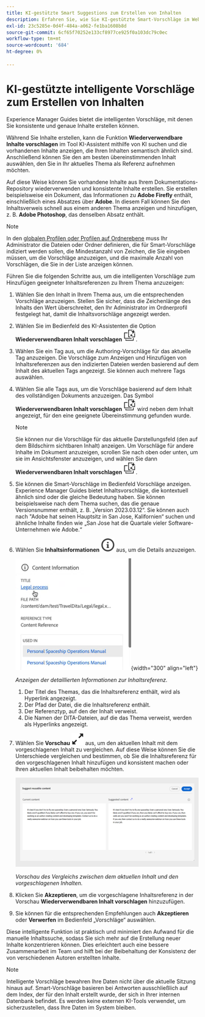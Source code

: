 ```yaml
---
title: KI-gestützte Smart Suggestions zum Erstellen von Inhalten
description: Erfahren Sie, wie Sie KI-gestützte Smart-Vorschläge im Web-Editor anzeigen und verwenden können.
exl-id: 23c5285e-0d4f-484a-a062-fe1ba1608b8d
source-git-commit: 6cf65f70252e133cf8977ce925f0a103dc79c0ec
workflow-type: tm+mt
source-wordcount: '684'
ht-degree: 0%

---
```


# KI-gestützte intelligente Vorschläge zum Erstellen von Inhalten

Experience Manager Guides bietet die intelligenten Vorschläge, mit denen Sie konsistente und genaue Inhalte erstellen können.

Während Sie Inhalte erstellen, kann die Funktion **Wiederverwendbare Inhalte vorschlagen** im Tool KI-Assistent mithilfe von KI suchen und die vorhandenen Inhalte anzeigen, die Ihren Inhalten semantisch ähnlich sind. Anschließend können Sie den am besten übereinstimmenden Inhalt auswählen, den Sie in Ihr aktuelles Thema als Referenz aufnehmen möchten.

Auf diese Weise können Sie vorhandene Inhalte aus Ihrem Dokumentations-Repository wiederverwenden und konsistente Inhalte erstellen. Sie erstellen beispielsweise ein Dokument, das Informationen zu **Adobe Firefly** enthält, einschließlich eines Absatzes über **Adobe**. In diesem Fall können Sie den Inhaltsverweis schnell aus einem anderen Thema anzeigen und hinzufügen, z. B. **Adobe Photoshop**, das denselben Absatz enthält.
>[!NOTE]
>
> In den [globalen Profilen oder Profilen auf Ordnerebene](../cs-install-guide/conf-folder-level.md#conf-ai-smart-suggestions) muss Ihr Administrator die Dateien oder Ordner definieren, die für Smart-Vorschläge indiziert werden sollen, die Mindestanzahl von Zeichen, die Sie eingeben müssen, um die Vorschläge anzuzeigen, und die maximale Anzahl von Vorschlägen, die Sie in der Liste anzeigen können.

Führen Sie die folgenden Schritte aus, um die intelligenten Vorschläge zum Hinzufügen geeigneter Inhaltsreferenzen zu Ihrem Thema anzuzeigen:


1. Wählen Sie den Inhalt in Ihrem Thema aus, um die entsprechenden Vorschläge anzuzeigen. Stellen Sie sicher, dass die Zeichenlänge des Inhalts den Wert überschreitet, den Ihr Administrator im Ordnerprofil festgelegt hat, damit die Inhaltsvorschläge angezeigt werden.
1. Wählen Sie im Bedienfeld des KI-Assistenten die Option **Wiederverwendbaren Inhalt vorschlagen** ![Symbol für wiederverwendbaren Inhalt vorschlagen ](./images/ai-suggest-reusable-content-icon.svg).

1. Wählen Sie ein Tag aus, um die Authoring-Vorschläge für das aktuelle Tag anzuzeigen.  Die Vorschläge zum Anzeigen und Hinzufügen von Inhaltsreferenzen aus den indizierten Dateien werden basierend auf dem Inhalt des aktuellen Tags angezeigt. Sie können auch mehrere Tags auswählen.


1. Wählen Sie alle Tags aus, um die Vorschläge basierend auf dem Inhalt des vollständigen Dokuments anzuzeigen.  Das Symbol **Wiederverwendbaren Inhalt vorschlagen** ![ai schlägt wiederverwendbaren Inhalt vor](./images/ai-suggest-reusable-content-icon.svg) wird neben dem Inhalt angezeigt, für den eine geeignete Übereinstimmung gefunden wurde.



   >[!NOTE]
   >
   > Sie können nur die Vorschläge für das aktuelle Darstellungsfeld (den auf dem Bildschirm sichtbaren Inhalt) anzeigen. Um Vorschläge für andere Inhalte im Dokument anzuzeigen, scrollen Sie nach oben oder unten, um sie im Ansichtsfenster anzuzeigen, und wählen Sie dann **Wiederverwendbaren Inhalt vorschlagen** ![ai Symbol für wiederverwendbaren Inhalt vorschlagen ](./images/ai-suggest-reusable-content-icon.svg).


1. Sie können die Smart-Vorschläge im Bedienfeld Vorschläge anzeigen.  Experience Manager Guides bietet Inhaltsvorschläge, die kontextuell ähnlich sind oder die gleiche Bedeutung haben. Sie können beispielsweise nach dem Thema suchen, das die genaue Versionsnummer enthält, z. B. „Version 2023.03.12“. Sie können auch nach &quot;Adobe hat seinen Hauptsitz in San Jose, Kalifornien“ suchen und ähnliche Inhalte finden wie „San Jose hat die Quartale vieler Software-Unternehmen wie Adobe.“
1. Wählen Sie **Inhaltsinformationen** ![Inhaltsinformationen](images/smart-suggestions-content-info-icon.svg) aus, um die Details anzuzeigen.

   ![Bedienfeld „Inhaltsinformationen“](images/smart-suggestions-content-information.png){width="300" align="left"}

   *Anzeigen der detaillierten Informationen zur Inhaltsreferenz.*

   1. Der Titel des Themas, das die Inhaltsreferenz enthält, wird als Hyperlink angezeigt.
   1. Der Pfad der Datei, die die Inhaltsreferenz enthält.
   1. Der Referenztyp, auf den der Inhalt verweist.
   1. Die Namen der DITA-Dateien, auf die das Thema verweist, werden als Hyperlinks angezeigt.
1. Wählen Sie **Vorschau** ![Vorschausymbol](./images/expand-icon.svg) aus, um den aktuellen Inhalt mit dem vorgeschlagenen Inhalt zu vergleichen. Auf diese Weise können Sie die Unterschiede vergleichen und bestimmen, ob Sie die Inhaltsreferenz für den vorgeschlagenen Inhalt hinzufügen und konsistent machen oder Ihren aktuellen Inhalt beibehalten möchten.

   ![Vorschlagen einer wiederverwendbaren Inhaltsvorschau](images/ai-assistant-suggest-reusable-content.png)

   *Vorschau des Vergleichs zwischen dem aktuellen Inhalt und den vorgeschlagenen Inhalten.*

1. Klicken Sie **Akzeptieren**, um die vorgeschlagene Inhaltsreferenz in der Vorschau **Wiederverwendbaren Inhalt vorschlagen** hinzuzufügen.
1. Sie können für die entsprechenden Empfehlungen auch **Akzeptieren** oder **Verwerfen** im Bedienfeld „Vorschläge“ auswählen.


Diese intelligente Funktion ist praktisch und minimiert den Aufwand für die manuelle Inhaltssuche, sodass Sie sich mehr auf die Erstellung neuer Inhalte konzentrieren können. Dies erleichtert auch eine bessere Zusammenarbeit im Team und hilft bei der Beibehaltung der Konsistenz der von verschiedenen Autoren erstellten Inhalte.

>[!NOTE]
>
>Intelligente Vorschläge bewahren Ihre Daten nicht über die aktuelle Sitzung hinaus auf. Smart-Vorschläge basieren bei Antworten ausschließlich auf dem Index, der für den Inhalt erstellt wurde, der sich in Ihrer internen Datenbank befindet. Es werden keine externen KI-Tools verwendet, um sicherzustellen, dass Ihre Daten im System bleiben.
